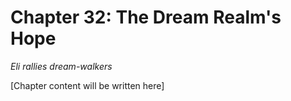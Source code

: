 # Chapter 32: The Dream Realm's Hope

*Eli rallies dream-walkers*

[Chapter content will be written here]